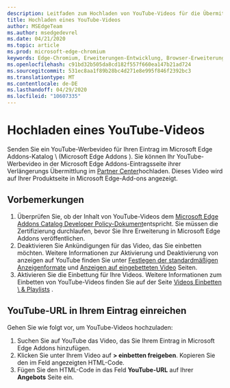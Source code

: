 ```yaml
---
description: Leitfaden zum Hochladen von YouTube-Videos für die Übermittlung von Erweiterungen.
title: Hochladen eines YouTube-Videos
author: MSEdgeTeam
ms.author: msedgedevrel
ms.date: 04/21/2020
ms.topic: article
ms.prod: microsoft-edge-chromium
keywords: Edge-Chromium, Erweiterungen-Entwicklung, Browser-Erweiterungen, Addons, Partner Center, Entwickler
ms.openlocfilehash: c91bd32b505da8cd182f557f660ea147b21ad724
ms.sourcegitcommit: 531ec8aa1f89b28bc4d271e8e995f846f2392bc3
ms.translationtype: MT
ms.contentlocale: de-DE
ms.lasthandoff: 04/29/2020
ms.locfileid: "10607335"
---
```

# Hochladen eines YouTube-Videos  

Senden Sie ein YouTube-Werbevideo für Ihren Eintrag im Microsoft Edge Addons-Katalog \ (Microsoft Edge Addons \).  Sie können Ihr YouTube-Werbevideo in der Microsoft Edge Addons-Eintragsseite ihrer Verlängerungs Übermittlung im [Partner Center][MicrosoftPartnerCenter]hochladen.  Dieses Video wird auf Ihrer Produktseite in Microsoft Edge-Add-ons angezeigt.  

## Vorbemerkungen  

1.  Überprüfen Sie, ob der Inhalt von YouTube-Videos dem [Microsoft Edge Addons Catalog Developer Policy-Dokument][MicrosoftEdgeAddonsCatalogDeveloperPolicies]entspricht.  Sie müssen die Zertifizierung durchlaufen, bevor Sie Ihre Erweiterung in Microsoft Edge Addons veröffentlichen.  
1.  Deaktivieren Sie Ankündigungen für das Video, das Sie einbetten möchten.  Weitere Informationen zur Aktivierung und Deaktivierung von anzeigen auf YouTube finden Sie unter [Festlegen der standardmäßigen Anzeigenformate][GoogleYoutubeAnswer2531367Topic7072227] und [Anzeigen auf eingebetteten Video][GoogleYoutubeAnswer132596] Seiten.  
1.  Aktivieren Sie die Einbettung für Ihre Videos.  Weitere Informationen zum Einbetten von YouTube-Videos finden Sie auf der Seite [Videos Einbetten \ & Playlists][GoogleYoutubeAnswer171780] .  

## YouTube-URL in Ihrem Eintrag einreichen  

Gehen Sie wie folgt vor, um YouTube-Videos hochzuladen:  

1.  Suchen Sie auf YouTube das Video, das Sie Ihrem Eintrag in Microsoft Edge Addons hinzufügen.  
1.  Klicken Sie unter Ihrem Video auf **> einbetten freigeben**.  Kopieren Sie den im Feld angezeigten HTML-Code.  
1.  Fügen Sie den HTML-Code in das Feld **YouTube-URL** auf Ihrer **Angebots** Seite ein.  

<!-- image links -->  

<!-- links -->  

[MicrosoftEdgeAddonsCatalogDeveloperPolicies]: ../store-policies/developer-policies.md "Microsoft Edge Addons-Katalog-Entwicklerrichtlinien | Microsoft docs"  

[GoogleYoutubeAnswer2531367Topic7072227]: https://support.google.com/youtube/answer/2531367?ref_topic=7072227 "Festlegen der standardmäßigen Anzeigenformate-YouTube-Hilfe"  
[GoogleYoutubeAnswer132596]: https://support.google.com/youtube/answer/132596 "Anzeigen in eingebetteten Videos – YouTube-Hilfe"  
[GoogleYoutubeAnswer171780]: https://support.google.com/youtube/answer/171780 "Videos Einbetten \ & Playlists-YouTube-Hilfe"  

[MicrosoftPartnerCenter]: https://partner.microsoft.com/dashboard/microsoftedge/public/login?ref=dd "Partner Center"  
